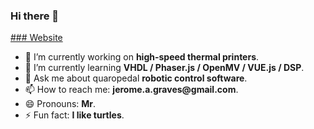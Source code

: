 ### Hi there 👋

[### Website](https://jerome-graves.github.io/)


- 🔭 I’m currently working on __high-speed thermal printers__.
- 🌱 I’m currently learning __VHDL / Phaser.js / OpenMV / VUE.js / DSP__.
- 💬 Ask me about quaropedal __robotic control software__.
- 📫 How to reach me: __jerome.a.graves@gmail.com__.
- 😄 Pronouns: __Mr__.
- ⚡ Fun fact: __I like turtles__.
<!--
**Jerome-Graves/Jerome-Graves** is a ✨ _special_ ✨ repository because its `README.md` (this file) appears on your GitHub profile.
- 👯 I’m looking to collaborate on ...
- 🤔 I’m looking for help with ...
Here are some ideas to get you started:


-->
